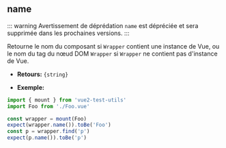 ## name

::: warning Avertissement de déprédation
`name` est dépréciée et sera supprimée dans les prochaines versions.
:::

Retourne le nom du composant si `Wrapper` contient une instance de Vue, ou le nom du tag du nœud DOM `Wrapper` si `Wrapper` ne contient pas d'instance de Vue.

- **Retours:** `{string}`

- **Exemple:**

```js
import { mount } from 'vue2-test-utils'
import Foo from './Foo.vue'

const wrapper = mount(Foo)
expect(wrapper.name()).toBe('Foo')
const p = wrapper.find('p')
expect(p.name()).toBe('p')
```
